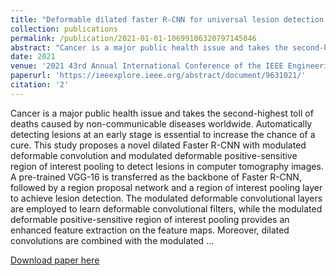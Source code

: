 ```yaml
---
title: "Deformable dilated faster R-CNN for universal lesion detection in CT images"
collection: publications
permalink: /publication/2021-01-01-10699106320797145046
abstract: "Cancer is a major public health issue and takes the second-highest toll of deaths caused by non-communicable diseases worldwide. Automatically detecting lesions at an early stage is essential to increase the chance of a cure. This study proposes a novel dilated Faster R-CNN with modulated deformable convolution and modulated deformable positive-sensitive region of interest pooling to detect lesions in computer tomography images. A pre-trained VGG-16 is transferred as the backbone of Faster R-CNN, followed by a region proposal network and a region of interest pooling layer to achieve lesion detection. The modulated deformable convolutional layers are employed to learn deformable convolutional filters, while the modulated deformable positive-sensitive region of interest pooling provides an enhanced feature extraction on the feature maps. Moreover, dilated convolutions are combined with the modulated ..."
date: 2021
venue: '2021 43rd Annual International Conference of the IEEE Engineering in Medicine &amp; Biology Society (EMBC)'
paperurl: 'https://ieeexplore.ieee.org/abstract/document/9631021/'
citation: '2'
---
```

Cancer is a major public health issue and takes the second-highest toll of deaths caused by non-communicable diseases worldwide. Automatically detecting lesions at an early stage is essential to increase the chance of a cure. This study proposes a novel dilated Faster R-CNN with modulated deformable convolution and modulated deformable positive-sensitive region of interest pooling to detect lesions in computer tomography images. A pre-trained VGG-16 is transferred as the backbone of Faster R-CNN, followed by a region proposal network and a region of interest pooling layer to achieve lesion detection. The modulated deformable convolutional layers are employed to learn deformable convolutional filters, while the modulated deformable positive-sensitive region of interest pooling provides an enhanced feature extraction on the feature maps. Moreover, dilated convolutions are combined with the modulated ...

[Download paper here](https://ieeexplore.ieee.org/abstract/document/9631021/)

